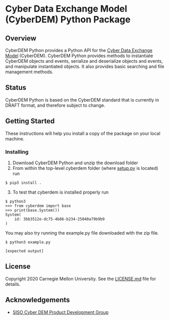 # Cyber Data Exchange Model (CyberDEM) Python Package

## Overview
CyberDEM Python provides a Python API for the [Cyber Data Exchange Model](https://www.sisostds.org/StandardsActivities/DevelopmentGroups/CyberDEMPDG.aspx) (CyberDEM). CyberDEM Python provides methods to instantiate CyberDEM objects and events, serialize and deserialize objects and events, and manipulate instantiated objects. It also provides basic searching and file management methods. 

## Status

CyberDEM Python is based on the CyberDEM standard that is currently in DRAFT format, and therefore subject to change. 

## Getting Started

These instructions will help you install a copy of the package on your local machine.

### Installing

1. Download CyberDEM Python and unzip the download folder
2. From within the top-level cyberdem folder (where [setup.py](setup.py) is located) run
```
$ pip3 install .
```

3. To test that cyberdem is installed properly run

```
$ python3
>>> from cyberdem import base
>>> print(base.System())
System(
    id: 3bb3512e-dc75-4b86-b234-25040a79b9b9
)
```

You may also try running the example.py file downloaded with the zip file.

```
$ python3 example.py

[expected output]
```

## License

Copyright 2020 Carnegie Mellon University. See the [LICENSE.md](LICENSE.md) file for details.

## Acknowledgements

- [SISO Cyber DEM Product Development Group](https://www.sisostds.org/StandardsActivities/DevelopmentGroups/CyberDEMPDG.aspx)